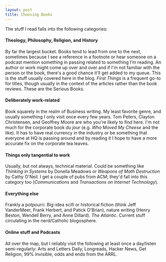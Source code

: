 ```yaml
---
layout: post
title: Choosing Books
---
```

The stuff I read falls into the following categories:

#### Theology, Philosophy, Religion, and History
By far the largest bucket. Books tend to lead from one to the next, sometimes because I see a reference in a footnote or hear someone on a podcast mention something in passing related to something I'm reading. An author or work might come up over and over and if I'm not familiar with the person or the book, there's a good chance it'll get added to my queue. This is the stuff usually covered here in the blog. _First Things_ is a frequent go-to for titles, though usually in the context of the articles rather than the book reviews. These are the Serious Books. 

#### Deliberately work-related 
Book squarely in the realm of Business writing. My least favorite genre, and usually something I only visit once every few years. Tom Peters, Clayton Christensen, and Geoffrey Moore are who you're likely to find here. I'm not much for the corporate book _du jour_ (e.g. _Who Moved My Cheese_ and the like). It has to have real currency in the industry or be something that everyone at HQ is passing around and by reading it I hope to have a more accurate fix on the corporate tea leaves. 

#### Things only tangential to work
Usually, but not always, technical material. Could be something like _Thinking in Systems_ by Donella Meadows or _Weapons of Math Destruction_ by Cathy O'Neil. I get a couple of pubs from ACM; they'd fall into this category too (_Communications_ and _Transactions on Internet Technology_). 

#### Everything else
Frankly a potpourri. Big-idea scifi or historical fiction (think Jeff VanderMeer, Frank Herbert, and Patick O'Brian), nature writing (Henry Beston, Wendell Berry, and Anne Dillard). _The Atlantic_. Current stuff circulating in the nerd/Catholic blogosphere.

#### Online stuff and Podcasts
All over the map, but I reliably visit the following at least once a day/listen semi-regularly: Arts and Letters Daily, Longreads, Hacker News, Get Religion, 99% Invisible, odds and ends from the ARRL.
